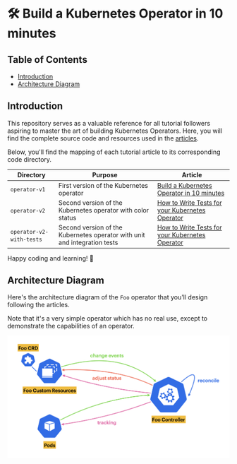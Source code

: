 # 🛠️ Build a Kubernetes Operator in 10 minutes

## Table of Contents

- [Introduction](#introduction)
- [Architecture Diagram](#architecture-diagram)

## Introduction

This repository serves as a valuable reference for all tutorial followers aspiring to master the art of building Kubernetes Operators. Here, you will find the complete source code and resources used in the [articles](https://medium.com/@leovct/list/kubernetes-operators-101-dcfcc4cb52f6).

Below, you'll find the mapping of each tutorial article to its corresponding code directory.

Directory | Purpose | Article
------ | ------- | -------
`operator-v1` | First version of the Kubernetes operator | [Build a Kubernetes Operator in 10 minutes](https://medium.com/better-programming/build-a-kubernetes-operator-in-10-minutes-11eec1492d30)
`operator-v2` | Second version of the Kubernetes operator with color status | [How to Write Tests for your Kubernetes Operator](https://betterprogramming.pub/write-tests-for-your-kubernetes-operator-d3d6a9530840)
`operator-v2-with-tests` | Second version of the Kubernetes operator with unit and integration tests | [How to Write Tests for your Kubernetes Operator](https://betterprogramming.pub/write-tests-for-your-kubernetes-operator-d3d6a9530840)

Happy coding and learning! 🚀

## Architecture Diagram

Here's the architecture diagram of the `Foo` operator that you'll design following the articles.

Note that it's a very simple operator which has no real use, except to demonstrate the capabilities of an operator.

<p><img src="doc/overview.png" alt="operator-overview" width="700px"/></p>
